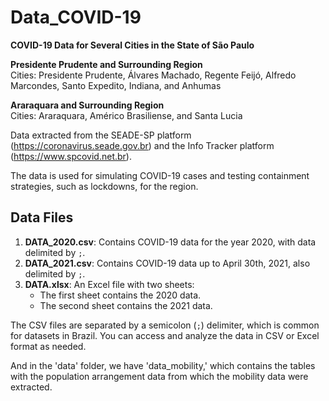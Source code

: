 # Data_COVID-19

**COVID-19 Data for Several Cities in the State of São Paulo**

**Presidente Prudente and Surrounding Region**  
Cities: Presidente Prudente, Álvares Machado, Regente Feijó, Alfredo Marcondes, Santo Expedito, Indiana, and Anhumas

**Araraquara and Surrounding Region**  
Cities: Araraquara, Américo Brasiliense, and Santa Lucia

Data extracted from the SEADE-SP platform (https://coronavirus.seade.gov.br) and the Info Tracker platform (https://www.spcovid.net.br).

The data is used for simulating COVID-19 cases and testing containment strategies, such as lockdowns, for the region.

## Data Files

1. **DATA_2020.csv**: Contains COVID-19 data for the year 2020, with data delimited by `;`.
2. **DATA_2021.csv**: Contains COVID-19 data up to April 30th, 2021, also delimited by `;`.
3. **DATA.xlsx**: An Excel file with two sheets:
   - The first sheet contains the 2020 data.
   - The second sheet contains the 2021 data.

The CSV files are separated by a semicolon (`;`) delimiter, which is common for datasets in Brazil. You can access and analyze the data in CSV or Excel format as needed.

And in the 'data' folder, we have 'data_mobility,' which contains the tables with the population arrangement data from which the mobility data were extracted.

